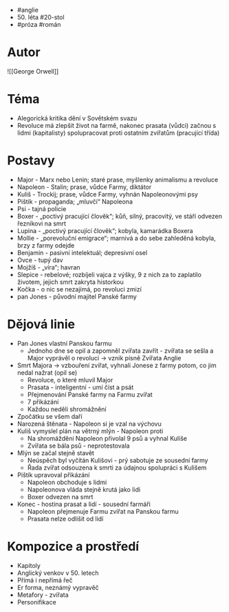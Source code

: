 - #anglie
- 50\. léta #20-stol
- #próza #román
# Autor
![[George Orwell]]
# Téma
- Alegorická kritika dění v Sovětském svazu
- Revoluce má zlepšit život na farmě, nakonec prasata (vůdci) začnou s lidmi (kapitalisty) spolupracovat proti ostatním zvířatům (pracující třída)
# Postavy
- Major - Marx nebo Lenin; staré prase, myšlenky animalismu a revoluce
- Napoleon - Stalin; prase, vůdce Farmy, diktátor
- Kuliš - Trockij; prase, vůdce Farmy, vyhnán Napoleonovými psy
- Pištík - propaganda; „mluvčí“ Napoleona
- Psi - tajná policie
- Boxer - „poctivý pracující člověk“; kůň, silný, pracovitý, ve stáří odvezen řezníkovi na smrt
- Lupina - „poctivý pracující člověk“; kobyla, kamarádka Boxera
- Mollie - „porevoluční emigrace“; marnivá a do sebe zahleděná kobyla, brzy z farmy odejde
- Benjamin - pasivní intelektuál; depresivní osel
- Ovce - tupý dav
- Mojžíš - „víra“; havran
- Slepice - rebelové; rozbíjeli vajca z výšky, 9 z nich za to zaplatilo životem, jejich smrt zakryta historkou
- Kočka - o nic se nezajímá, po revoluci zmizí
- pan Jones - původní majitel Panské farmy
# Dějová linie
- Pan Jones vlastní Panskou farmu
	- Jednoho dne se opil a zapomněl zvířata zavřít - zvířata se sešla a Major vyprávěl o revoluci -> vznik písně Zvířata Anglie
- Smrt Majora -> vzbouření zvířat, vyhnali Jonese z farmy potom, co jim nedal nažrat (opil se)
	- Revoluce, o které mluvil Major
	- Prasata - inteligentní - umí číst a psát
	- Přejmenování Panské farmy na Farmu zvířat
	- 7 přikázání
	- Každou neděli shromážnění
- Zpočátku se všem daří
- Narozená štěnata - Napoleon si je vzal na výchovu
- Kuliš vymyslel plán na větrný mlýn - Napoleon proti
	- Na shromáždění Napoleon přivolal 9 psů a vyhnal Kuliše
	- Zvířata se bála psů - neprotestovala
- Mlýn se začal stejně stavět
	- Neúspěch byl vyčítán Kulišovi - prý sabotuje ze sousední farmy
	- Řada zvířat odsouzena k smrti za údajnou spolupráci s Kulišem
- Pištík upravoval přikázání
	- Napoleon obchoduje s lidmi
	- Napoleonova vláda stejně krutá jako lidi
	- Boxer odvezen na smrt
- Konec - hostina prasat a lidí - sousední farmáři
	- Napoleon přejmenuje Farmu zvířat na Panskou farmu
	- Prasata nelze odlišit od lidí
# Kompozice a prostředí
- Kapitoly
- Anglický venkov v 50. letech
- Přímá i nepřímá řeč
- Er forma, neznámý vypravěč
- Metafory - zvířata
- Personifikace

